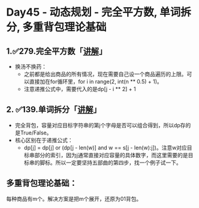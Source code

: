 # Day45 - 动态规划 - 完全平方数, 单词拆分, 多重背包理论基础

## 1.✅**279.完全平方数「[讲解](https://programmercarl.com/0279.%E5%AE%8C%E5%85%A8%E5%B9%B3%E6%96%B9%E6%95%B0.html#%E7%AE%97%E6%B3%95%E5%85%AC%E5%BC%80%E8%AF%BE)」**

- 换汤不换药：
    - 之前都是给出商品的所有情况，现在需要自己设一个商品遍历的上限。可以直接加在for循环里，for i in range(2, int(n ** 0.5) + 1)。
    - 注意递推公式中，需要代入的是dp[j - i ** 2] + 1

## 2. ✅**139.单词拆分「[讲解](https://programmercarl.com/0139.%E5%8D%95%E8%AF%8D%E6%8B%86%E5%88%86.html#%E7%AE%97%E6%B3%95%E5%85%AC%E5%BC%80%E8%AF%BE)」**

- 完全背包，容量对应目标字符串的第j个字母是否可以组合得到，所以dp存的是True/False。
- 核心区别在于递推公式：
    - dp[j] = dp[j] or (dp[j - len(w)] and w == s[j - len(w):j])。注意w对应目标串部分的索引，因为j通常直接对应容量的具体数字，而这里需要的是目标串的脚标。所以一定要坚持五部曲的第四步，找一个例子试一下。

## 多重背包理论基础：

每种商品有m个。解决方案是把m个展开，还原为01背包。